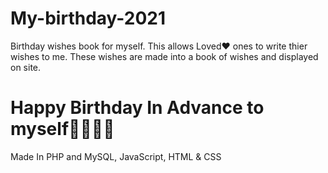 # My-birthday-2021
Birthday wishes book for myself.
This allows Loved❤ ones to write thier wishes to me.
These wishes are made into a book of wishes and displayed on site.
# Happy Birthday In Advance to myself🎉🎉🎊🥰

Made In PHP and MySQL, JavaScript, HTML & CSS
